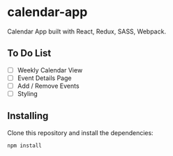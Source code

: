 # calendar-app

Calendar App built with React, Redux, SASS, Webpack. 

## To Do List
- [ ] Weekly Calendar View
- [ ] Event Details Page
- [ ] Add / Remove Events
- [ ] Styling

## Installing

Clone this repository and install the dependencies:

```
npm install
```